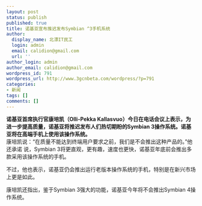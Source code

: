 ```yaml
---
layout: post
status: publish
published: true
title: 诺基亚宣布推迟发布Symbian ^3手机系统
author:
  display_name: 北漂IT民工
  login: admin
  email: calidion@gmail.com
  url: ''
author_login: admin
author_email: calidion@gmail.com
wordpress_id: 791
wordpress_url: http://www.3gcnbeta.com/wordpress/?p=791
categories:
- 新闻
tags: []
comments: []
---
```

<p><strong>诺基亚首席执行官康培凯（Olli-Pekka Kallasvuo）今日在电话会议上表示，为进一步提高质量，诺基亚将推迟发布人们热切期盼的Symbian 3操作系统。诺基亚将在高端手机上使用该操作系统。</strong><br />
康培凯说：&ldquo;在质量不能达到终端用户要求之前，我们是不会推出这种产品的。&rdquo;他还承诺 说，Symbian 3将更直观，更有趣，速度也更快，诺基亚年底前会推出多款采用该操作系统的手机。</p>
<p>不过，他也表示，诺基亚仍会推出运行老版本操作系统的手机，特别是在新兴市场上更是如此。</p>
<p>康培凯还指出，鉴于Symbian 3强大的功能，诺基亚今年将不会推出Symbian 4操作系统。</p>
